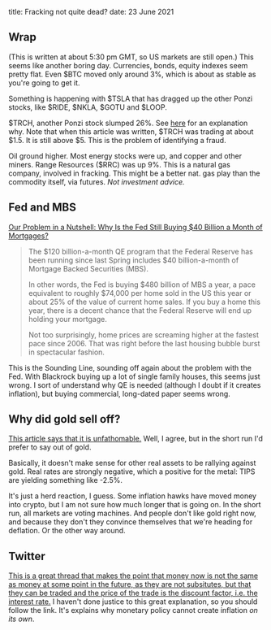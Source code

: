 title: Fracking not quite dead?
date: 23 June 2021

## Wrap

(This is written at about 5:30 pm GMT, so US markets are still open.)
This seems like another boring day.
Currencies, bonds, equity indexes seem pretty flat. Even $BTC moved only around 3%, which is about as stable as you're going to get it.

Something is happening with $TSLA that has dragged up the other Ponzi stocks, like $RIDE, $NKLA, $GOTU and 
$LOOP. 

$TRCH, another Ponzi stock slumped 26%. See [here](https://seekingalpha.com/article/4406983-torchlight-0_35-value-at-25-percent-merged-company) for an explanation why.  Note that when this article was written, $TRCH was trading at about $1.5. It is still above $5. This is the problem of identifying a fraud. 

Oil ground higher. Most energy stocks were up, and copper and other miners.
Range Resources ($RRC) was up 9%. This is a natural gas company, involved in fracking.
This might be a better nat. gas play than the commodity itself, via futures.
_Not investment advice._

## Fed and MBS

[Our Problem in a Nutshell: Why Is the Fed Still Buying $40 Billion a Month of Mortgages?](https://thesoundingline.com/?mailpoet_router&endpoint=track&action=click&data=WyIxNDM3IiwiMWk3MmtvbXlvZndnczQ0ZzhjYzg0Y284azA4b3Nvc2ciLCIxNDg2IiwiNzllMDUzYWQ0ODM5IixmYWxzZV0)

> The $120 billion-a-month QE program that the Federal Reserve has been running since last Spring includes $40 billion-a-month of Mortgage Backed Securities (MBS).
> 
> In other words, the Fed is buying $480 billion of MBS a year, a pace equivalent to roughly $74,000 per home sold in the US this year or about 25% of the value of current home sales. If you buy a home this year, there is a decent chance that the Federal Reserve will end up holding your mortgage.
> 
> Not too surprisingly, home prices are screaming higher at the fastest pace since 2006. That was right before the last housing bubble burst in spectacular fashion.

This is the Sounding Line, sounding off again about the problem with the Fed. 
With Blackrock buying up a lot of single family houses, this seems just wrong. 
I sort of understand why QE is needed (although I doubt if it creates inflation), but buying commercial, long-dated paper seems wrong.

## Why did gold sell off? 

[This article says that it is unfathomable.](https://seekingalpha.com/article/4435595-gold-what-i-think-about-the-recent-selloff?mail_subject=must-read-gold-thoughts-about-the-recent-selloff)
Well, I agree, but  in the short run I'd prefer to say out of gold.

Basically, it doesn't make sense for other real assets to be rallying against gold. 
Real rates are strongly negative, which a positive for the metal: TIPS are yielding something like -2.5%.

It's just a herd reaction, I guess. Some inflation hawks have moved money into crypto, but I am not sure how much longer that is going on.
In the short run, all markets are voting machines. And people don't like gold right now, and because they don't they convince themselves that we're heading for deflation. Or the other way around.

## Twitter

[This is a great thread that makes the point that money now is not the same as money at some point in the future, as they are not subsitutes, but that they can be traded and the price of the trade is the discount factor, i.e. the interest rate.](https://twitter.com/coloradotravis/status/1407488962847936513?s=20) I haven't done justice to this great explanation, so you should follow the link.
It's explains why monetary policy cannot create inflation _on its own_. 

    
